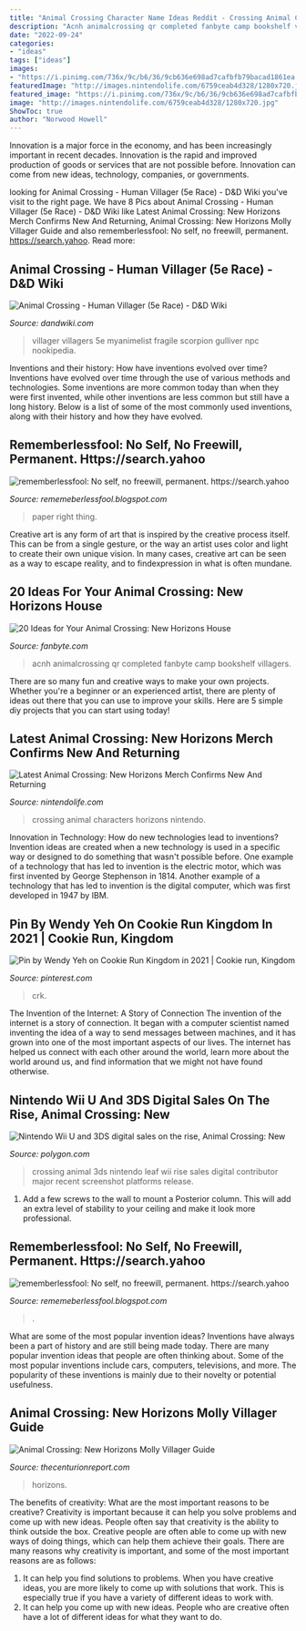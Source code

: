 ```yaml
---
title: "Animal Crossing Character Name Ideas Reddit - Crossing Animal Characters Horizons Nintendo"
description: "Acnh animalcrossing qr completed fanbyte camp bookshelf villagers"
date: "2022-09-24"
categories:
- "ideas"
tags: ["ideas"]
images:
- "https://i.pinimg.com/736x/9c/b6/36/9cb636e698ad7cafbfb79bacad1861ea.jpg"
featuredImage: "http://images.nintendolife.com/6759ceab4d328/1280x720.jpg"
featured_image: "https://i.pinimg.com/736x/9c/b6/36/9cb636e698ad7cafbfb79bacad1861ea.jpg"
image: "http://images.nintendolife.com/6759ceab4d328/1280x720.jpg"
ShowToc: true
author: "Norwood Howell"
---
```



Innovation is a major force in the economy, and has been increasingly important in recent decades. Innovation is the rapid and improved production of goods or services that are not possible before. Innovation can come from new ideas, technology, companies, or governments.

	

		
looking for Animal Crossing - Human Villager (5e Race) - D&amp;D Wiki you've visit to the right page. We have 8 Pics about Animal Crossing - Human Villager (5e Race) - D&amp;D Wiki like Latest Animal Crossing: New Horizons Merch Confirms New And Returning, Animal Crossing: New Horizons Molly Villager Guide and also rememberlessfool: No self, no freewill, permanent. https://search.yahoo. Read more:
		
    
## Animal Crossing - Human Villager (5e Race) - D&amp;D Wiki

<img loading=lazy src="https://www.dandwiki.com/w/images/f/fe/Boy_1_NH.png" onerror="this.onerror=null;this.src='https://tse4.mm.bing.net/th?id=OIP.RnZdSzoXEky9mZaW-3UeuQHaNG&amp;pid=15.1';" alt="Animal Crossing - Human Villager (5e Race) - D&amp;D Wiki">

_Source: dandwiki.com_

>villager villagers 5e myanimelist fragile scorpion gulliver npc nookipedia. 

	

Inventions and their history: How have inventions evolved over time?
Inventions have evolved over time through the use of various methods and technologies. Some inventions are more common today than when they were first invented, while other inventions are less common but still have a long history. Below is a list of some of the most commonly used inventions, along with their history and how they have evolved.

    
## Rememberlessfool: No Self, No Freewill, Permanent. Https://search.yahoo

<img loading=lazy src="https://1.bp.blogspot.com/-JGTqpxkpSBw/Xjn72z70M5I/AAAAAAAAcUY/0qwb-tXAPf8z1JGu1WwUBCHjAFCougPfgCLcBGAsYHQ/s1600/Untitled285.png" onerror="this.onerror=null;this.src='https://tse3.mm.bing.net/th?id=OIP.E0vpHRmWHzCtZhErewgyOgHaEK&amp;pid=15.1';" alt="rememberlessfool: No self, no freewill, permanent. https://search.yahoo">

_Source: rememeberlessfool.blogspot.com_

>paper right thing. 

	

Creative art is any form of art that is inspired by the creative process itself. This can be from a single gesture, or the way an artist uses color and light to create their own unique vision. In many cases, creative art can be seen as a way to escape reality, and to findexpression in what is often mundane.

    
## 20 Ideas For Your Animal Crossing: New Horizons House

<img loading=lazy src="https://www.fanbyte.com/wp-content/uploads/2020/05/Animal-Crossing-New-Horizon-2.jpg?x31625&amp;x31625" onerror="this.onerror=null;this.src='https://tse4.mm.bing.net/th?id=OIP.Kmlf-jtK2OqRDZrRDHik3wHaEF&amp;pid=15.1';" alt="20 Ideas for Your Animal Crossing: New Horizons House">

_Source: fanbyte.com_

>acnh animalcrossing qr completed fanbyte camp bookshelf villagers. 

	

There are so many fun and creative ways to make your own projects. Whether you're a beginner or an experienced artist, there are plenty of ideas out there that you can use to improve your skills. Here are 5 simple diy projects that you can start using today!

    
## Latest Animal Crossing: New Horizons Merch Confirms New And Returning

<img loading=lazy src="http://images.nintendolife.com/6759ceab4d328/1280x720.jpg" onerror="this.onerror=null;this.src='https://tse3.mm.bing.net/th?id=OIP.U7x0iGvD-ye8C4d8tiiBlwHaEK&amp;pid=15.1';" alt="Latest Animal Crossing: New Horizons Merch Confirms New And Returning">

_Source: nintendolife.com_

>crossing animal characters horizons nintendo. 

	

Innovation in Technology: How do new technologies lead to inventions?
Invention ideas are created when a new technology is used in a specific way or designed to do something that wasn't possible before. One example of a technology that has led to invention is the electric motor, which was first invented by George Stephenson in 1814. Another example of a technology that has led to invention is the digital computer, which was first developed in 1947 by IBM.

    
## Pin By Wendy Yeh On Cookie Run Kingdom In 2021 | Cookie Run, Kingdom

<img loading=lazy src="https://i.pinimg.com/736x/9c/b6/36/9cb636e698ad7cafbfb79bacad1861ea.jpg" onerror="this.onerror=null;this.src='https://tse2.mm.bing.net/th?id=OIP.dYCs6W59-b_xT1sqXghDpgHaFi&amp;pid=15.1';" alt="Pin by Wendy Yeh on Cookie Run Kingdom in 2021 | Cookie run, Kingdom">

_Source: pinterest.com_

>crk. 

	

The Invention of the Internet: A Story of Connection
The invention of the internet is a story of connection. It began with a computer scientist named inventing the idea of a way to send messages between machines, and it has grown into one of the most important aspects of our lives. The internet has helped us connect with each other around the world, learn more about the world around us, and find information that we might not have found otherwise.

    
## Nintendo Wii U And 3DS Digital Sales On The Rise, Animal Crossing: New

<img loading=lazy src="https://cdn.vox-cdn.com/thumbor/Fk6uZFutWdWnP4EZtnlrf2V2Yyc=/40x0:760x480/1200x800/filters:focal(40x0:760x480)/cdn.vox-cdn.com/uploads/chorus_image/image/12125287/animal-crossing-3ds-screenshot-flowers.0.jpg" onerror="this.onerror=null;this.src='https://tse3.mm.bing.net/th?id=OIP.YZAb5A4Ph0UT0bQObgPVjAHaE8&amp;pid=15.1';" alt="Nintendo Wii U and 3DS digital sales on the rise, Animal Crossing: New">

_Source: polygon.com_

>crossing animal 3ds nintendo leaf wii rise sales digital contributor major recent screenshot platforms release. 

	

1. Add a few screws to the wall to mount a Posterior column. This will add an extra level of stability to your ceiling and make it look more professional.

    
## Rememberlessfool: No Self, No Freewill, Permanent. Https://search.yahoo

<img loading=lazy src="https://1.bp.blogspot.com/-FBm1Wp4ZEag/XhFOstyXYVI/AAAAAAAAb50/keWQxPVsxfgvOmJuFnu9vK1LR1VdOV7XgCLcBGAsYHQ/s1600/Untitled99.png" onerror="this.onerror=null;this.src='https://tse4.mm.bing.net/th?id=OIP.pbQ6dpe6kwW_zSz-1T4lHgHaEK&amp;pid=15.1';" alt="rememberlessfool: No self, no freewill, permanent. https://search.yahoo">

_Source: rememeberlessfool.blogspot.com_

>. 

	

What are some of the most popular invention ideas?
Inventions have always been a part of history and are still being made today. There are many popular invention ideas that people are often thinking about. Some of the most popular inventions include cars, computers, televisions, and more. The popularity of these inventions is mainly due to their novelty or potential usefulness.

    
## Animal Crossing: New Horizons Molly Villager Guide

<img loading=lazy src="https://thecenturionreport.com/wp-content/uploads/2020/12/mollys-birthday.jpg" onerror="this.onerror=null;this.src='https://tse2.mm.bing.net/th?id=OIP.OcXEuB9m8F2uRZILcBVQbgHaEK&amp;pid=15.1';" alt="Animal Crossing: New Horizons Molly Villager Guide">

_Source: thecenturionreport.com_

>horizons. 

	

The benefits of creativity: What are the most important reasons to be creative?
Creativity is important because it can help you solve problems and come up with new ideas. People often say that creativity is the ability to think outside the box. Creative people are often able to come up with new ways of doing things, which can help them achieve their goals. There are many reasons why creativity is important, and some of the most important reasons are as follows: 
1) It can help you find solutions to problems. When you have creative ideas, you are more likely to come up with solutions that work. This is especially true if you have a variety of different ideas to work with. 
2) It can help you come up with new ideas. People who are creative often have a lot of different ideas for what they want to do.

